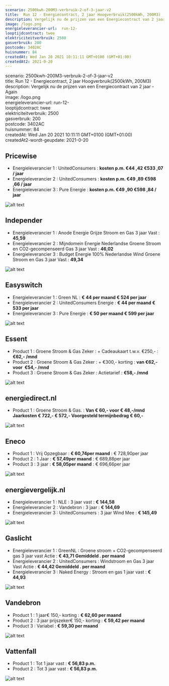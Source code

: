 ```yaml
---
scenario: 2500kwh-200M3-verbruik-2-of-3-jaar-v2  
title:  Run 12 - Energiecontract, 2 jaar Hoogverbruik(2500kWh, 200M3)  
description: Vergelijk nu de prijzen van een Energiecontract van 2 jaar - Again  
image: /logo.png  
energieleverancier-url:  run-12-  
looptijdcontract: twee  
elektriciteitverbruik: 2500  
gasverbruik: 200  
postcode: 3402AC  
huisnummer: 84  
createdAt: Wed Jan 20 2021 10:11:11 GMT+0100 (GMT+01:00)  
createdAt2: 2021-0-20  
---
```

scenario: 2500kwh-200M3-verbruik-2-of-3-jaar-v2  
title:  Run 12 - Energiecontract, 2 jaar Hoogverbruik(2500kWh, 200M3)  
description: Vergelijk nu de prijzen van een Energiecontract van 2 jaar - Again  
image: /logo.png  
energieleverancier-url:  run-12-  
looptijdcontract: twee  
elektriciteitverbruik: 2500  
gasverbruik: 200  
postcode: 3402AC  
huisnummer: 84  
createdAt: Wed Jan 20 2021 10:11:11 GMT+0100 (GMT+01:00)  
createdAt2-wordt-geupdate: 2021-0-20  

## Pricewise    
    
- Energieleverancier 1 :  UnitedConsumers  :  **kosten p.m. €44 ,42 €533 ,07 / jaar**  
- Energieleverancier 2 :  UnitedConsumers :  **kosten p.m. €49 ,89 €598 ,66 / jaar**  
- Energieleverancier 3 :  Pure Energie :  **kosten p.m. €49 ,90 €598 ,84 / jaar** 
 
![alt text](/img/el/pricewise-2500kwh-200M3-verbruik-2-of-3-jaar-v2-week3.png "Vergelijk energietarieven Pricewise")
## Independer    
  
- Energieleverancier 1 :  Anode Energie Grijze Stroom en Gas 3 jaar Vast  :  **45,59**  
- Energieleverancier 2 :  Mijndomein Energie Nederlandse Groene Stroom en CO2-gecompenseerd Gas 3 jaar Vast :  **46,02**  
- Energieleverancier 3 :  Budget Energie 100% Nederlandse Wind Groene Stroom en Gas 3 jaar Vast :  **49,34**  

 
![alt text](/img/el/independer-2500kwh-200M3-verbruik-2-of-3-jaar-v2-week3.png "Vergelijk energietarieven Independer")
## Easyswitch    
 
- Energieleverancier 1 :  Green NL  : **€ 44 per maand € 524 per jaar**   
- Energieleverancier 2 :  UnitedConsumers Energie : **€ 44 per maand € 533 per jaar**  
- Energieleverancier 3 :  Pure Energie :  **€ 50 per maand € 599 per jaar**   
 
![alt text](/img/el/easyswitch-2500kwh-200M3-verbruik-2-of-3-jaar-v2-week3.png "Vergelijk energietarieven Easyswitch")
## Essent    
  
- Product 1 :  Groene Stroom & Gas Zeker  : + Cadeaukaart t.w.v. €250,-  : **€62,- /mnd**  
- Product 2 :  Groene Stroom & Gas Zeker : + €300,- korting  : **van €62,- voor  €54,- /mnd**  
- Product 3 :  Groene Stroom & Gas Zeker :  Actietarief  : **€58,- /mnd**  
 

![alt text](/img/el/essent-2500kwh-200M3-verbruik-2-of-3-jaar-v2-week3.png "Vergelijk energietarieven Essent")
## energiedirect.nl    

- Product 1 :  Groene Stroom & Gas.  : **Van € 60,- voor € 48,-/mnd Jaarkosten € 722,- € 572,- Voorgesteld termijnbedrag € 60,-**  
 
![alt text](/img/el/energiedirect-2500kwh-200M3-verbruik-2-of-3-jaar-v2-week3.png "Vergelijk energietarieven energiedirect.nl")
## Eneco    
   
- Product 1 :  Vrij Opzegbaar  : **€ 60,74per maand**  : € 728,90per jaar  
- Product 2 :  1 Jaar : **€ 57,49per maand**  : € 689,88per jaar  
- Product 3 :  3 jaar :  **€ 58,05per maand**  : € 696,66per jaar  
 
![alt text](/img/el/eneco-2500kwh-200M3-verbruik-2-of-3-jaar-v2-week3.png "Vergelijk energietarieven Eneco")
## energievergelijk.nl    
   
- Energieleverancier 1 :  NLE  : 3 jaar vast   : **€ 144,58**  
- Energieleverancier 2 :  Vandebron : 3 jaar   : **€ 144,69**  
- Energieleverancier 3 :  UnitedConsumers :  3 jaar Wind Mee   : **€ 145,49**  
 
![alt text](/img/el/energievergelijk-2500kwh-200M3-verbruik-2-of-3-jaar-v2-week3.png "Vergelijk energietarieven energievergelijk.nl")
## Gaslicht    
  
- Energieleverancier 1 : GreenNL : Groene stroom + CO2-gecompenseerd gas 3 jaar vast Actie : **€ 43,71 Gemiddeld . per maand**   
- Energieleverancier 2 : UnitedConsumers : Windstroom en Gas 3 jaar Vast Actie : **€ 44,42 Gemiddeld . per maand**   
- Energieleverancier 3 : Naked Energy : Stroom en gas 1 jaar vast : **€ 44,93**  

![alt text](/img/el/gaslicht-2500kwh-200M3-verbruik-2-of-3-jaar-v2-week3.png "Vergelijk energietarieven gaslicht")
## Vandebron    

- Product 1 :  1 jaar€ 150,- korting  :  **€ 62,60 per maand**   
- Product 2 :  3 jaar prijszeker€ 150,- korting :  **€ 59,42 per maand**  
- Product 3 :  Variabel :  **€ 59,30 per maand**   
 
![alt text](/img/el/vandebron-2500kwh-200M3-verbruik-2-of-3-jaar-v2-week3.png "Vergelijk energietarieven VandeBron")
## Vattenfall    
  
- Product 1 :  Tot 1 jaar vast  : **€ 56,83 p.m.**   
- Product 2 :  Tot 3 jaar vast : **€ 56,83 p.m.**  

![alt text](/img/el/vattenfall-2500kwh-200M3-verbruik-2-of-3-jaar-v2-week3.png "Vergelijk energietarieven Vattenfall")
